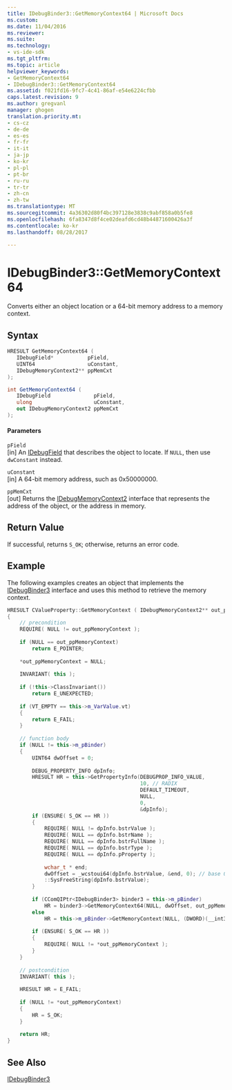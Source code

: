 ```yaml
---
title: IDebugBinder3::GetMemoryContext64 | Microsoft Docs
ms.custom: 
ms.date: 11/04/2016
ms.reviewer: 
ms.suite: 
ms.technology:
- vs-ide-sdk
ms.tgt_pltfrm: 
ms.topic: article
helpviewer_keywords:
- GetMemoryContext64
- IDebugBinder3::GetMemoryContext64
ms.assetid: f021fd16-9fc7-4c41-86af-e54e6224cfbb
caps.latest.revision: 9
ms.author: gregvanl
manager: ghogen
translation.priority.mt:
- cs-cz
- de-de
- es-es
- fr-fr
- it-it
- ja-jp
- ko-kr
- pl-pl
- pt-br
- ru-ru
- tr-tr
- zh-cn
- zh-tw
ms.translationtype: MT
ms.sourcegitcommit: 4a36302d80f4bc397128e3838c9abf858a0b5fe8
ms.openlocfilehash: 6fa8347d8f4ce02deafd6cd48b44871600426a3f
ms.contentlocale: ko-kr
ms.lasthandoff: 08/28/2017

---
```

# <a name="idebugbinder3getmemorycontext64"></a>IDebugBinder3::GetMemoryContext64
Converts either an object location or a 64-bit memory address to a memory context.  
  
## <a name="syntax"></a>Syntax  
  
```cpp  
HRESULT GetMemoryContext64 (  
   IDebugField*           pField,  
   UINT64                 uConstant,  
   IDebugMemoryContext2** ppMemCxt  
);  
```  
  
```csharp  
int GetMemoryContext64 (  
   IDebugField              pField,  
   ulong                    uConstant,  
   out IDebugMemoryContext2 ppMemCxt  
);  
```  
  
#### <a name="parameters"></a>Parameters  
 `pField`  
 [in] An [IDebugField](../../../extensibility/debugger/reference/idebugfield.md) that describes the object to locate. If `NULL`, then use `dwConstant` instead.  
  
 `uConstant`  
 [in] A 64-bit memory address, such as 0x50000000.  
  
 `ppMemCxt`  
 [out] Returns the [IDebugMemoryContext2](../../../extensibility/debugger/reference/idebugmemorycontext2.md) interface that represents the address of the object, or the address in memory.  
  
## <a name="return-value"></a>Return Value  
 If successful, returns `S_OK`; otherwise, returns an error code.  
  
## <a name="example"></a>Example  
 The following examples creates an object that implements the [IDebugBinder3](../../../extensibility/debugger/reference/idebugbinder3.md) interface and uses this method to retrieve the memory context.  
  
```cpp  
HRESULT CValueProperty::GetMemoryContext ( IDebugMemoryContext2** out_ppMemoryContext )  
{  
    // precondition  
    REQUIRE( NULL != out_ppMemoryContext );  
  
    if (NULL == out_ppMemoryContext)  
        return E_POINTER;  
  
    *out_ppMemoryContext = NULL;  
  
    INVARIANT( this );  
  
    if (!this->ClassInvariant())  
        return E_UNEXPECTED;  
  
    if (VT_EMPTY == this->m_VarValue.vt)  
    {  
        return E_FAIL;  
    }  
  
    // function body  
    if (NULL != this->m_pBinder)  
    {  
        UINT64 dwOffset = 0;  
  
        DEBUG_PROPERTY_INFO dpInfo;  
        HRESULT HR = this->GetPropertyInfo(DEBUGPROP_INFO_VALUE,  
                                           10, // RADIX  
                                           DEFAULT_TIMEOUT,  
                                           NULL,  
                                           0,  
                                           &dpInfo);  
        if (ENSURE( S_OK == HR ))  
        {  
            REQUIRE( NULL != dpInfo.bstrValue );  
            REQUIRE( NULL == dpInfo.bstrName );  
            REQUIRE( NULL == dpInfo.bstrFullName );  
            REQUIRE( NULL == dpInfo.bstrType );  
            REQUIRE( NULL == dpInfo.pProperty );  
  
            wchar_t * end;  
            dwOffset = _wcstoui64(dpInfo.bstrValue, &end, 0); // base 0 to allow 0x if it's ever output  
            ::SysFreeString(dpInfo.bstrValue);  
        }  
  
        if (CComQIPtr<IDebugBinder3> binder3 = this->m_pBinder)  
            HR = binder3->GetMemoryContext64(NULL, dwOffset, out_ppMemoryContext);  
        else  
            HR = this->m_pBinder->GetMemoryContext(NULL, (DWORD)(__int32)dwOffset, out_ppMemoryContext);  
  
        if (ENSURE( S_OK == HR ))  
        {  
            REQUIRE( NULL != *out_ppMemoryContext );  
        }  
    }  
  
    // postcondition  
    INVARIANT( this );  
  
    HRESULT HR = E_FAIL;  
  
    if (NULL != *out_ppMemoryContext)  
    {  
        HR = S_OK;  
    }  
  
    return HR;  
}  
```  
  
## <a name="see-also"></a>See Also  
 [IDebugBinder3](../../../extensibility/debugger/reference/idebugbinder3.md)
